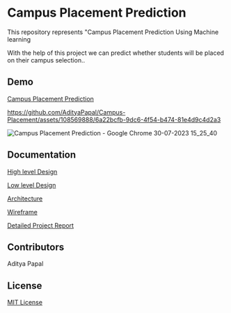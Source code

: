 
# Campus Placement Prediction

This repository represents "Campus Placement Prediction Using Machine learning 

With the help of this project we can predict whether students will be placed on their campus selection..

## Demo

[Campus Placement Prediction](https://campus-placement-predication.onrender.com/)




https://github.com/AdityaPapal/Campus-Placement/assets/108569888/6a22bcfb-9dc6-4f54-b474-81e4d9c4d2a3






![Campus Placement Prediction - Google Chrome 30-07-2023 15_25_40](https://github.com/AdityaPapal/Campus-Placement/assets/108569888/5911f097-391a-42ff-9b0c-923b4e2fef64=250x250)






## Documentation

[High level Design](https://drive.google.com/file/d/1Ofr0QKgP0yZCBdRHRa3uqCQBiH8dwT0w/view?usp=drive_link)

[Low level Design](https://drive.google.com/file/d/1ttqilwolZZ-7Y5qi1j0gdOCwtHzyHQnP/view?usp=drive_link)

[Architecture](https://drive.google.com/file/d/1O4TUv-1MyzY1jpSv8WT10E6Pzo2izeMj/view?usp=drive_link)

[Wireframe](https://drive.google.com/file/d/1iHGg5kiKHtTk93WKwrOVs6MVnwymPr-O/view?usp=drive_link)

[Detailed Project Report](https://docs.google.com/presentation/d/1JgmqDqtbxii9BbalQ18C9hRDUmdkonud/edit?usp=drive_link&ouid=112711524891891232820&rtpof=true&sd=true)

## Contributors

Aditya Papal



## License 
[MIT License](LICENSE)
